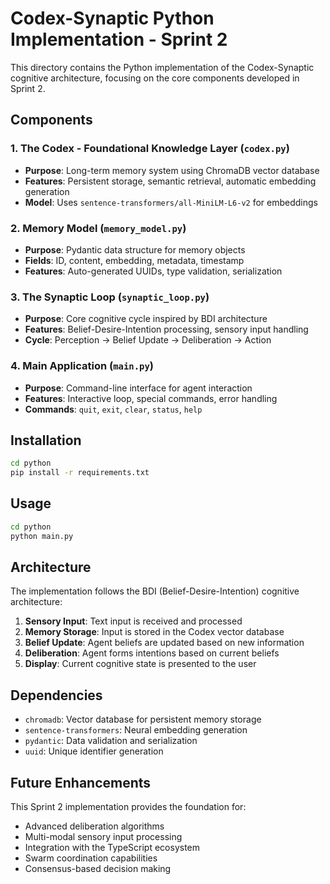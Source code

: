 # Codex-Synaptic Python Implementation - Sprint 2

This directory contains the Python implementation of the Codex-Synaptic cognitive architecture, focusing on the core components developed in Sprint 2.

## Components

### 1. The Codex - Foundational Knowledge Layer (`codex.py`)
- **Purpose**: Long-term memory system using ChromaDB vector database
- **Features**: Persistent storage, semantic retrieval, automatic embedding generation
- **Model**: Uses `sentence-transformers/all-MiniLM-L6-v2` for embeddings

### 2. Memory Model (`memory_model.py`)
- **Purpose**: Pydantic data structure for memory objects
- **Fields**: ID, content, embedding, metadata, timestamp
- **Features**: Auto-generated UUIDs, type validation, serialization

### 3. The Synaptic Loop (`synaptic_loop.py`)
- **Purpose**: Core cognitive cycle inspired by BDI architecture
- **Features**: Belief-Desire-Intention processing, sensory input handling
- **Cycle**: Perception → Belief Update → Deliberation → Action

### 4. Main Application (`main.py`)
- **Purpose**: Command-line interface for agent interaction
- **Features**: Interactive loop, special commands, error handling
- **Commands**: `quit`, `exit`, `clear`, `status`, `help`

## Installation

```bash
cd python
pip install -r requirements.txt
```

## Usage

```bash
cd python
python main.py
```

## Architecture

The implementation follows the BDI (Belief-Desire-Intention) cognitive architecture:

1. **Sensory Input**: Text input is received and processed
2. **Memory Storage**: Input is stored in the Codex vector database
3. **Belief Update**: Agent beliefs are updated based on new information
4. **Deliberation**: Agent forms intentions based on current beliefs
5. **Display**: Current cognitive state is presented to the user

## Dependencies

- `chromadb`: Vector database for persistent memory storage
- `sentence-transformers`: Neural embedding generation
- `pydantic`: Data validation and serialization
- `uuid`: Unique identifier generation

## Future Enhancements

This Sprint 2 implementation provides the foundation for:
- Advanced deliberation algorithms
- Multi-modal sensory input processing
- Integration with the TypeScript ecosystem
- Swarm coordination capabilities
- Consensus-based decision making